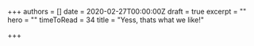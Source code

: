 +++
authors = []
date = 2020-02-27T00:00:00Z
draft = true
excerpt = ""
hero = ""
timeToRead = 34
title = "Yess, thats what we like!"

+++

